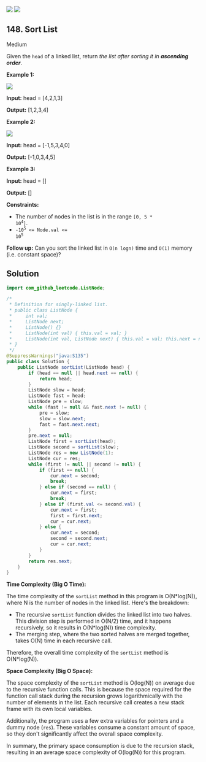 [![](https://img.shields.io/github/stars/javadev/LeetCode-in-Java?label=Stars&style=flat-square)](https://github.com/javadev/LeetCode-in-Java)
[![](https://img.shields.io/github/forks/javadev/LeetCode-in-Java?label=Fork%20me%20on%20GitHub%20&style=flat-square)](https://github.com/javadev/LeetCode-in-Java/fork)

## 148\. Sort List

Medium

Given the `head` of a linked list, return _the list after sorting it in **ascending order**_.

**Example 1:**

![](https://assets.leetcode.com/uploads/2020/09/14/sort_list_1.jpg)

**Input:** head = [4,2,1,3]

**Output:** [1,2,3,4] 

**Example 2:**

![](https://assets.leetcode.com/uploads/2020/09/14/sort_list_2.jpg)

**Input:** head = [-1,5,3,4,0]

**Output:** [-1,0,3,4,5] 

**Example 3:**

**Input:** head = []

**Output:** [] 

**Constraints:**

*   The number of nodes in the list is in the range <code>[0, 5 * 10<sup>4</sup>]</code>.
*   <code>-10<sup>5</sup> <= Node.val <= 10<sup>5</sup></code>

**Follow up:** Can you sort the linked list in `O(n logn)` time and `O(1)` memory (i.e. constant space)?

## Solution

```java
import com_github_leetcode.ListNode;

/*
 * Definition for singly-linked list.
 * public class ListNode {
 *     int val;
 *     ListNode next;
 *     ListNode() {}
 *     ListNode(int val) { this.val = val; }
 *     ListNode(int val, ListNode next) { this.val = val; this.next = next; }
 * }
 */
@SuppressWarnings("java:S135")
public class Solution {
    public ListNode sortList(ListNode head) {
        if (head == null || head.next == null) {
            return head;
        }
        ListNode slow = head;
        ListNode fast = head;
        ListNode pre = slow;
        while (fast != null && fast.next != null) {
            pre = slow;
            slow = slow.next;
            fast = fast.next.next;
        }
        pre.next = null;
        ListNode first = sortList(head);
        ListNode second = sortList(slow);
        ListNode res = new ListNode(1);
        ListNode cur = res;
        while (first != null || second != null) {
            if (first == null) {
                cur.next = second;
                break;
            } else if (second == null) {
                cur.next = first;
                break;
            } else if (first.val <= second.val) {
                cur.next = first;
                first = first.next;
                cur = cur.next;
            } else {
                cur.next = second;
                second = second.next;
                cur = cur.next;
            }
        }
        return res.next;
    }
}
```

**Time Complexity (Big O Time):**

The time complexity of the `sortList` method in this program is O(N*log(N)), where N is the number of nodes in the linked list. Here's the breakdown:

- The recursive `sortList` function divides the linked list into two halves. This division step is performed in O(N/2) time, and it happens recursively, so it results in O(N*log(N)) time complexity.
- The merging step, where the two sorted halves are merged together, takes O(N) time in each recursive call.

Therefore, the overall time complexity of the `sortList` method is O(N*log(N)).

**Space Complexity (Big O Space):**

The space complexity of the `sortList` method is O(log(N)) on average due to the recursive function calls. This is because the space required for the function call stack during the recursion grows logarithmically with the number of elements in the list. Each recursive call creates a new stack frame with its own local variables.

Additionally, the program uses a few extra variables for pointers and a dummy node (`res`). These variables consume a constant amount of space, so they don't significantly affect the overall space complexity.

In summary, the primary space consumption is due to the recursion stack, resulting in an average space complexity of O(log(N)) for this program.
